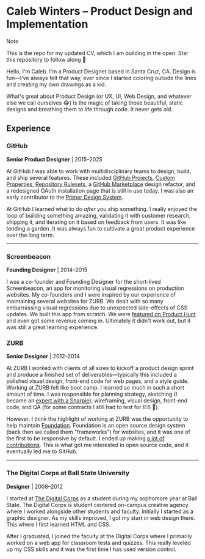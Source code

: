 # Caleb Winters &ndash; Product Design and Implementation

> [!NOTE]  
> This is the repo for my updated CV, which I am building in the open. Star this repository to follow along 👀

Hello, I'm Caleb. I'm a Product Designer based in Santa Cruz, CA. Design is fun&mdash;I've always felt that way, ever since I started coloring outside the lines and creating my own drawings as a kid. 

What's great about Product Design (or UX, UI, Web Design, and whatever else we call ourselves 😂) is the magic of taking those beautiful, static designs and breathing them to life through code. It never gets old. 

## Experience

### GitHub
**Senior Product Designer** | 2015&ndash;2025

At GitHub I was able to work with multidisciplinary teams to design, build, and ship several features. These included [GitHub Projects](https://github.com/features/issues), [Custom Properties](https://github.blog/changelog/2024-02-14-repository-custom-properties-ga-and-ruleset-improvements/), [Repository Rulesets](https://github.blog/changelog/2024-12-03-enterprise-repository-properties-policies-and-rulesets-public-preview/), a [GitHub Marketplace](https://github.com/marketplace) design refactor, and a redesigned OAuth installation page that is still in use today. I was also an early contributor to the [Primer Design System](https://primer.style/).

At GitHub I learned what to do _after_ you ship something. I really enjoyed the loop of building something amazing, validating it with customer research, shipping it, and iterating on it based on feedback from users. It was like tending a garden. It was always fun to cultivate a great product experience over the long term. 

***

### Screenbeacon
**Founding Designer** | 2014&ndash;2015

I was a co-founder and Founding Designer for the short-lived Screenbeacon, an app for monitoring visual regressions on production websites. My co-founders and I were inspired by our experience of maintaining several websites for ZURB. We dealt with so many embarrassing visual regressions due to unexpected side-effects of CSS updates. We built this app from scratch. We were [featured on Product Hunt](https://www.producthunt.com/products/screenbeacon#screenbeacon-2) and even got some revenue coming in. Ultimately it didn't work out, but it was still a great learning experience.

### ZURB
**Senior Designer** | 2012&ndash;2014

At ZURB I worked with clients of all sizes to kickoff a product design sprint and produce a finished set of deliverables&mdash;typically this included a polished visual design, front-end code for web pages, and a style guide. Working at ZURB felt like boot camp. I learned so much in such a short amount of time. I was responsible for planning strategy, sketching (I became an [expert with a Sharpie](https://zurb.com/blog/five-ways-to-crush-it-with-your-interface)), wireframing, visual design, front-end code, and QA (for some contracts I still had to test for IE6 🤢).

However, I think the highlight of working at ZURB was the opportunity to help maintain [Foundation](https://get.foundation/sites.html). Foundation is an open source design system (back then we called them "frameworks") for websites, and it was one of the first to be responsive by default. I ended up making [a lot of contributions](https://github.com/foundation/foundation-sites/commits?author=cmwinters). This is what got me interested in open source code, and it eventually led me to GitHub.

***

### The Digital Corps at Ball State University
**Designer** | 2008&ndash;2012

I started at [The Digital Corps](https://digitalcorps.bsu.edu/) as a student during my sophomore year at Ball State. The Digital Corps is student centered on-campus creative agency where I worked alongside other students and faculty. Initially I started as a graphic designer. As my skills improved, I got my start in web design there. This where I first learned HTML and CSS.

After I graduated, I joined the faculty at the Digital Corps where I primarily worked on a web app for classroom tests and quizzes. This really leveled up my CSS skills and it was the first time I has used version control.  